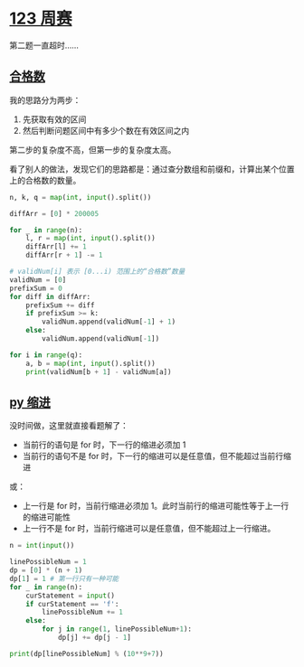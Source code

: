 # [123 周赛](https://www.acwing.com/activity/content/competition/problem_list/3481/)

第二题一直超时……

## [合格数](https://www.acwing.com/problem/content/description/5270/)

我的思路分为两步：

1. 先获取有效的区间
2. 然后判断问题区间中有多少个数在有效区间之内

第二步的复杂度不高，但第一步的复杂度太高。

看了别人的做法，发现它们的思路都是：通过查分数组和前缀和，计算出某个位置上的合格数的数量。

```py
n, k, q = map(int, input().split())

diffArr = [0] * 200005

for _ in range(n):
    l, r = map(int, input().split())
    diffArr[l] += 1
    diffArr[r + 1] -= 1

# validNum[i] 表示 [0...i) 范围上的“合格数”数量
validNum = [0]
prefixSum = 0
for diff in diffArr:
    prefixSum += diff
    if prefixSum >= k:
        validNum.append(validNum[-1] + 1)
    else:
        validNum.append(validNum[-1])

for i in range(q):
    a, b = map(int, input().split())
    print(validNum[b + 1] - validNum[a])

```

## [py 缩进](https://www.acwing.com/problem/content/5271/)

没时间做，这里就直接看题解了：

- 当前行的语句是 for 时，下一行的缩进必须加 1
- 当前行的语句不是 for 时，下一行的缩进可以是任意值，但不能超过当前行缩进

或：

- 上一行是 for 时，当前行缩进必须加 1。此时当前行的缩进可能性等于上一行的缩进可能性
- 上一行不是 for 时，当前行缩进可以是任意值，但不能超过上一行缩进。

```py
n = int(input())

linePossibleNum = 1
dp = [0] * (n + 1)
dp[1] = 1 # 第一行只有一种可能
for _ in range(n):
    curStatement = input()
    if curStatement == 'f':
        linePossibleNum += 1
    else:
        for j in range(1, linePossibleNum+1):
            dp[j] += dp[j - 1]

print(dp[linePossibleNum] % (10**9+7))

```
